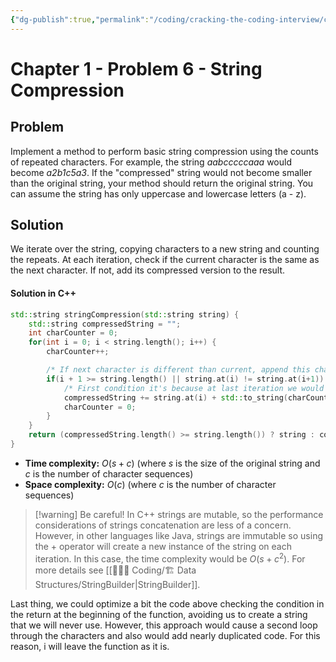 ```yaml
---
{"dg-publish":true,"permalink":"/coding/cracking-the-coding-interview/chapter-1/problem-6-string-compression/","created":"2022-08-07T15:27:30.496+02:00","updated":"2023-08-10T11:43:39.517+02:00"}
---
```


# Chapter 1 - Problem 6 - String Compression
## Problem
Implement a method to perform basic string compression using the counts of repeated characters. For example, the string _aabcccccaaa_ would become _a2b1c5a3_. If the "compressed" string would not become smaller than the original string, your method should return the original string. You can assume the string has only uppercase and lowercase letters (a - z).

## Solution
We iterate over the string, copying characters to a new string and counting the repeats. 
At each iteration, check if the current character is the same as the next character. If not, add its compressed version to the result.
#### Solution in C++ 
```cpp
std::string stringCompression(std::string string) {
    std::string compressedString = "";
    int charCounter = 0;
    for(int i = 0; i < string.length(); i++) {
        charCounter++;

        /* If next character is different than current, append this char to result. */
        if(i + 1 >= string.length() || string.at(i) != string.at(i+1)) {
            /* First condition it's because at last iteration we would go out of bounds. */
            compressedString += string.at(i) + std::to_string(charCounter);
            charCounter = 0;
        }
    }
    return (compressedString.length() >= string.length()) ? string : compressedString;
}
```
- **Time complexity:** $O(s + c)$ (where _s_ is the size of the original string and _c_ is the number of 
 character sequences)
- **Space complexity:** $O(c)$ (where _c_ is the number of character sequences)

>[!warning] Be careful!
>In C++ strings are mutable, so the performance considerations of strings concatenation are less of a concern.
>However, in other languages like Java, strings are immutable so using the + operator will create a new instance of the string on each iteration. In this case, the time complexity would be $O(s + c^2)$. 
>For more details see [[👨🏼‍💻 Coding/🏗 Data Structures/StringBuilder\|StringBuilder]].

Last thing, we could optimize a bit the code above checking the condition in the return at the beginning of the function, avoiding us to create a string that we will never use. However, this approach would cause a second loop through the characters and also would add nearly duplicated code. For this reason, i will leave the function as it is.